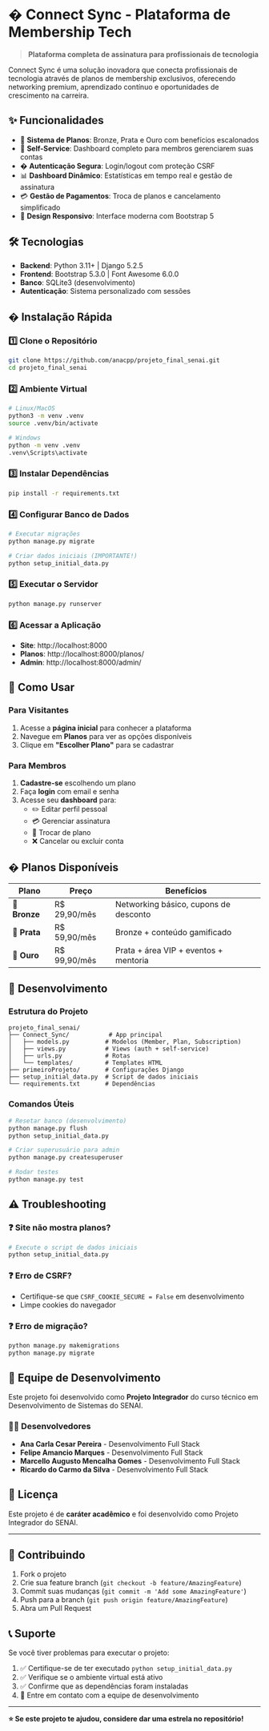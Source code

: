 # � Connect Sync - Plataforma de Membership Tech

> **Plataforma completa de assinatura para profissionais de tecnologia**

Connect Sync é uma solução inovadora que conecta profissionais de tecnologia através de planos de membership exclusivos, oferecendo networking premium, aprendizado contínuo e oportunidades de crescimento na carreira.

## ✨ Funcionalidades

- 🎯 **Sistema de Planos**: Bronze, Prata e Ouro com benefícios escalonados
- 👤 **Self-Service**: Dashboard completo para membros gerenciarem suas contas
- � **Autenticação Segura**: Login/logout com proteção CSRF
- 📊 **Dashboard Dinâmico**: Estatísticas em tempo real e gestão de assinatura
- 💳 **Gestão de Pagamentos**: Troca de planos e cancelamento simplificado
- 📱 **Design Responsivo**: Interface moderna com Bootstrap 5

## 🛠️ Tecnologias

- **Backend**: Python 3.11+ | Django 5.2.5
- **Frontend**: Bootstrap 5.3.0 | Font Awesome 6.0.0
- **Banco**: SQLite3 (desenvolvimento)
- **Autenticação**: Sistema personalizado com sessões

## � Instalação Rápida

### 1️⃣ Clone o Repositório
```bash
git clone https://github.com/anacpp/projeto_final_senai.git
cd projeto_final_senai
```

### 2️⃣ Ambiente Virtual
```bash
# Linux/MacOS
python3 -m venv .venv
source .venv/bin/activate

# Windows
python -m venv .venv
.venv\Scripts\activate
```

### 3️⃣ Instalar Dependências
```bash
pip install -r requirements.txt
```

### 4️⃣ Configurar Banco de Dados
```bash
# Executar migrações
python manage.py migrate

# Criar dados iniciais (IMPORTANTE!)
python setup_initial_data.py
```

### 5️⃣ Executar o Servidor
```bash
python manage.py runserver
```

### 6️⃣ Acessar a Aplicação
- **Site**: http://localhost:8000
- **Planos**: http://localhost:8000/planos/
- **Admin**: http://localhost:8000/admin/

## 🎯 Como Usar

### Para Visitantes
1. Acesse a **página inicial** para conhecer a plataforma
2. Navegue em **Planos** para ver as opções disponíveis
3. Clique em **"Escolher Plano"** para se cadastrar

### Para Membros
1. **Cadastre-se** escolhendo um plano
2. Faça **login** com email e senha
3. Acesse seu **dashboard** para:
   - ✏️ Editar perfil pessoal
   - 💳 Gerenciar assinatura
   - 🔄 Trocar de plano
   - ❌ Cancelar ou excluir conta

## � Planos Disponíveis

| Plano | Preço | Benefícios |
|-------|-------|------------|
| **🥉 Bronze** | R$ 29,90/mês | Networking básico, cupons de desconto |
| **🥈 Prata** | R$ 59,90/mês | Bronze + conteúdo gamificado |
| **🥇 Ouro** | R$ 99,90/mês | Prata + área VIP + eventos + mentoria |

## 🔧 Desenvolvimento

### Estrutura do Projeto
```
projeto_final_senai/
├── Connect_Sync/           # App principal
│   ├── models.py          # Modelos (Member, Plan, Subscription)
│   ├── views.py           # Views (auth + self-service)
│   ├── urls.py            # Rotas
│   └── templates/         # Templates HTML
├── primeiroProjeto/       # Configurações Django
├── setup_initial_data.py  # Script de dados iniciais
└── requirements.txt       # Dependências
```

### Comandos Úteis
```bash
# Resetar banco (desenvolvimento)
python manage.py flush
python setup_initial_data.py

# Criar superusuário para admin
python manage.py createsuperuser

# Rodar testes
python manage.py test
```

## ⚠️ Troubleshooting

### ❓ Site não mostra planos?
```bash
# Execute o script de dados iniciais
python setup_initial_data.py
```

### ❓ Erro de CSRF?
- Certifique-se que `CSRF_COOKIE_SECURE = False` em desenvolvimento
- Limpe cookies do navegador

### ❓ Erro de migração?
```bash
python manage.py makemigrations
python manage.py migrate
```

## 👥 Equipe de Desenvolvimento

Este projeto foi desenvolvido como **Projeto Integrador** do curso técnico em Desenvolvimento de Sistemas do SENAI.

### 👨‍💻 Desenvolvedores
- **Ana Carla Cesar Pereira** - Desenvolvimento Full Stack
- **Felipe Amancio Marques** - Desenvolvimento Full Stack  
- **Marcello Augusto Mencalha Gomes** - Desenvolvimento Full Stack
- **Ricardo do Carmo da Silva** - Desenvolvimento Full Stack

## 📜 Licença

Este projeto é de **caráter acadêmico** e foi desenvolvido como Projeto Integrador do SENAI.

---

## 🤝 Contribuindo

1. Fork o projeto
2. Crie sua feature branch (`git checkout -b feature/AmazingFeature`)
3. Commit suas mudanças (`git commit -m 'Add some AmazingFeature'`)
4. Push para a branch (`git push origin feature/AmazingFeature`)
5. Abra um Pull Request

## 📞 Suporte

Se você tiver problemas para executar o projeto:

1. ✅ Certifique-se de ter executado `python setup_initial_data.py`
2. ✅ Verifique se o ambiente virtual está ativo
3. ✅ Confirme que as dependências foram instaladas
4. 📧 Entre em contato com a equipe de desenvolvimento

---

**⭐ Se este projeto te ajudou, considere dar uma estrela no repositório!**
